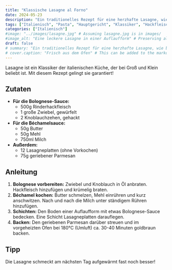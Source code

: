 ```yaml
---
title: "Klassische Lasagne al Forno"
date: 2024-05-23
description: "Ein traditionelles Rezept für eine herzhafte Lasagne, wie bei der Nonna. Mit Ragù alla Bolognese und Béchamelsauce."
tags: ["Italienisch", "Pasta", "Hauptgericht", "Klassiker", "Hackfleisch", "Auflauf"]
categories: ["Italienisch"]
#image: "../images/lasagne.jpg" # Assuming lasagne.jpg is in images/
#image_alt: "Eine leckere Lasagne in einer Auflaufform" # Preserving alt text
draft: false
# summary: "Ein traditionelles Rezept für eine herzhafte Lasagne, wie bei der Nonna." # Merged into description
# cover.caption: "Frisch aus dem Ofen" # This can be added to the markdown body if needed
---
```


Lasagne ist ein Klassiker der italienischen Küche, der bei Groß und Klein beliebt ist. Mit diesem Rezept gelingt sie garantiert!

## Zutaten

* **Für die Bolognese-Sauce:**
  * 500g Rinderhackfleisch
  * 1 große Zwiebel, gewürfelt
  * 2 Knoblauchzehen, gehackt
* **Für die Béchamelsauce:**
  * 50g Butter
  * 50g Mehl
  * 750ml Milch
* **Außerdem:**
  * 12 Lasagneplatten (ohne Vorkochen)
  * 75g geriebener Parmesan

## Anleitung

1. **Bolognese vorbereiten:** Zwiebel und Knoblauch in Öl anbraten. Hackfleisch hinzufügen und krümelig braten.
2. **Béchamel kochen:** Butter schmelzen, Mehl einrühren und kurz anschwitzen. Nach und nach die Milch unter ständigem Rühren hinzufügen.
3. **Schichten:** Den Boden einer Auflaufform mit etwas Bolognese-Sauce bedecken. Eine Schicht Lasagneplatten darauflegen.
4. **Backen:** Den geriebenen Parmesan darüber streuen und im vorgeheizten Ofen bei 180°C (Umluft) ca. 30-40 Minuten goldbraun backen.

## Tipp

Die Lasagne schmeckt am nächsten Tag aufgewärmt fast noch besser!
